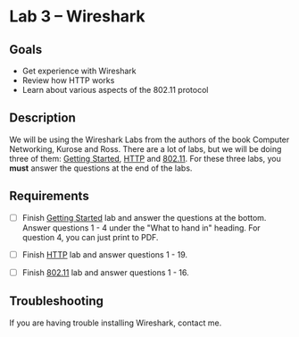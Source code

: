 # Lab 3 – Wireshark

## Goals

- Get experience with Wireshark
- Review how HTTP works
- Learn about various aspects of the 802.11 protocol


## Description

We will be using the Wireshark Labs from the authors of the book Computer Networking, Kurose and Ross. There are a lot of labs, but we will be doing three of them: [Getting Started](http://www-net.cs.umass.edu/wireshark-labs/Wireshark_Intro_v7.0.pdf), [HTTP](http://www-net.cs.umass.edu/wireshark-labs/Wireshark_HTTP_v7.0.pdf) and [802.11](http://www-net.cs.umass.edu/wireshark-labs/Wireshark_802.11_v7.0.pdf). For these three labs, you **must** answer the questions at the end of the labs.


## Requirements

- [ ] Finish [Getting Started](http://www-net.cs.umass.edu/wireshark-labs/Wireshark_Intro_v7.0.pdf) lab and answer the questions at the bottom. Answer questions 1 - 4 under the "What to hand in" heading. For question 4, you can just print to PDF.
- [ ] Finish [HTTP](http://www-net.cs.umass.edu/wireshark-labs/Wireshark_HTTP_v7.0.pdf) lab and answer questions 1 - 19.
- [ ] Finish [802.11](http://www-net.cs.umass.edu/wireshark-labs/Wireshark_802.11_v7.0.pdf) lab and answer questions 1 - 16.


## Troubleshooting

If you are having trouble installing Wireshark, contact me.
